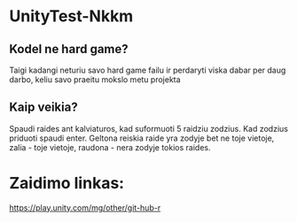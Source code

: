 # UnityTest-Nkkm
## Kodel ne hard game?
Taigi kadangi neturiu savo hard game failu ir perdaryti viska dabar per daug darbo, keliu savo praeitu mokslo metu projekta

## Kaip veikia?
Spaudi raides ant kalviaturos, kad suformuoti 5 raidziu zodzius. Kad zodzius priduoti spaudi enter. Geltona reiskia raide yra zodyje bet ne toje vietoje, zalia - toje vietoje, raudona - nera zodyje tokios raides.

# Zaidimo linkas:
https://play.unity.com/mg/other/git-hub-r

